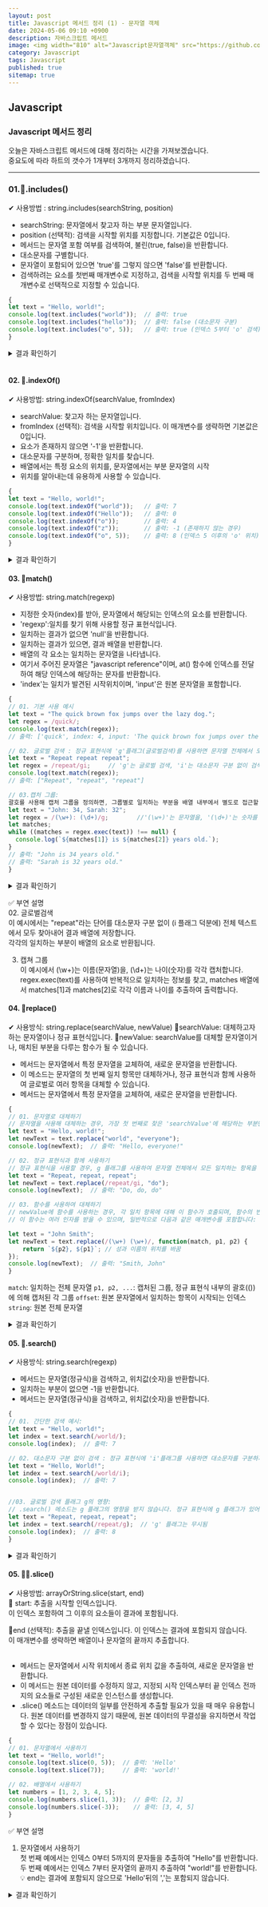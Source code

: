 ```yaml
---
layout: post
title: Javascript 메서드 정리 (1) - 문자열 객체
date: 2024-05-06 09:10 +0900
description: 자바스크립트 메서드 
image: <img width="810" alt="Javascript문자열객체" src="https://github.com/Hyeji1364/Hyeji1364.github.io/assets/161557112/232348a3-88fa-4fe0-9137-4683b40bf600">
category: Javascript
tags: Javascript
published: true
sitemap: true
---
```


## Javascript

### Javascript 메서드 정리
오늘은 자바스크립트 메서드에 대해 정리하는 시간을 가져보겠습니다.<br>
중요도에 따라 하트의 갯수가 1개부터 3개까지 정리하겠습니다.<br>

<hr>

### 01.💛.includes()

✔ 사용방법 : string.includes(searchString, position)

- searchString: 문자열에서 찾고자 하는 부분 문자열입니다.<br>
- position (선택적): 검색을 시작할 위치를 지정합니다. 기본값은 0입니다.<br>
- 메서드는 문자열 포함 여부를 검색하여, 불린(true, false)을 반환합니다.<br>
- 대소문자를 구별합니다.<br>
- 문자열이 포함되어 있으면 'true'를 그렇지 않으면 'false'를 반환합니다.<br>
- 검색하려는 요소를 첫번째 매개변수로 지정하고, 검색을 시작할 위치를 두 번째 매개변수로 선택적으로 지정할 수 있습니다.<br>

````javascript
{
let text = "Hello, world!";
console.log(text.includes("world"));  // 출력: true
console.log(text.includes("hello"));  // 출력: false (대소문자 구분)
console.log(text.includes("o", 5));   // 출력: true (인덱스 5부터 'o' 검색)
}
````

<details>
<summary>결과 확인하기</summary>
<div>
true<br>
false<br>
true<br>
</div>
</details>

<br>

#### 02. 💛.indexOf()
✔ 사용방법: string.indexOf(searchValue, fromIndex)

- searchValue: 찾고자 하는 문자열입니다.
- fromIndex (선택적): 검색을 시작할 위치입니다. 이 매개변수를 생략하면 기본값은 0입니다.
- 요소가 존재하지 않으면 '-1'을 반환합니다.
- 대소문자를 구분하며, 정확한 일치를 찾습니다.
- 배열에서는 특정 요소의 위치를, 문자열에서는 부분 문자열의 시작
- 위치를 알아내는데 유용하게 사용할 수 있습니다.

````javascript
{
let text = "Hello, world!";
console.log(text.indexOf("world"));   // 출력: 7
console.log(text.indexOf("Hello"));   // 출력: 0
console.log(text.indexOf("o"));       // 출력: 4
console.log(text.indexOf("z"));       // 출력: -1 (존재하지 않는 경우)
console.log(text.indexOf("o", 5));    // 출력: 8 (인덱스 5 이후의 'o' 위치)
}
````

<details>
<summary>결과 확인하기</summary>
<div>
7<br>
0<br>
4<br>
-1<br>
8<br>
</div>
</details>

#### 03. 💛match()
✔ 사용방법: string.match(regexp)
- 지정한 숫자(index)를 받아, 문자열에서 해당되는 인덱스의 요소를 반환합니다.
- 'regexp':일치를 찾기 위해 사용할 정규 표현식입니다.
- 일치하는 결과가 없으면 'null'을 반환합니다.
- 일치하는 결과가 있으면, 결과 배열을 반환합니다.
- 배열의 각 요소는 일치하는 문자열을 나타냅니다.
- 여기서 주어진 문자열은 "javascript reference"이며, at() 함수에 인덱스를 전달하여 해당 인덱스에 해당하는 문자를 반환합니다.
- 'index'는 일치가 발견된 시작위치이며, 'input'은 원본 문자열을 포함합니다.

````javascript
{
// 01. 기본 사용 예시
let text = "The quick brown fox jumps over the lazy dog.";
let regex = /quick/;
console.log(text.match(regex));
// 출력: ['quick', index: 4, input: 'The quick brown fox jumps over the lazy dog.', groups: undefined]

// 02. 글로벌 검색 : 정규 표현식에 'g'플래그(글로벌검색)를 사용하면 문자열 전체에서 모든 일치 항목을 찾아 배열로 반환합니다.
let text = "Repeat repeat repeat";
let regex = /repeat/gi;     // 'g'는 글로벌 검색, 'i'는 대소문자 구분 없이 검색
console.log(text.match(regex));
// 출력: ["Repeat", "repeat", "repeat"]

// 03.캡처 그룹:
괄호를 사용해 캡처 그룹을 정의하면, 그룹별로 일치하는 부분을 배열 내부에서 별도로 접근할 수 있습니다.
let text = "John: 34, Sarah: 32";
let regex = /(\w+): (\d+)/g;        //'(\w+)'는 문자열을, '(\d+)'는 숫자를 각각 캡처
let matches;
while ((matches = regex.exec(text)) !== null) {
  console.log(`${matches[1]} is ${matches[2]} years old.`);
}
// 출력: "John is 34 years old."
// 출력: "Sarah is 32 years old."
}
````
<details>
<summary>결과 확인하기</summary>
<div>
['quick', index: 4, input: 'The quick brown fox jumps over the lazy dog.', groups: undefined] <br>
["Repeat", "repeat", "repeat"]<br>
"John is 34 years old."<br>
"Sarah is 32 years old."<br>
</div>
</details>

✅ 부연 설명<br>
02. 글로벌검색 <br>
이 예시에서는 "repeat"라는 단어를 대소문자 구분 없이 (i 플래그 덕분에) 전체 텍스트에서 모두 찾아내어 결과 배열에 저장합니다.<br>
각각의 일치하는 부분이 배열의 요소로 반환됩니다.<br>

03. 캡쳐 그룹<br>
이 예시에서 (\w+)는 이름(문자열)을, (\d+)는 나이(숫자)를 각각 캡처합니다.<br>
regex.exec(text)를 사용하여 반복적으로 일치하는 정보를 찾고, matches 배열에서 matches[1]과 matches[2]로 각각 이름과 나이를 추출하여 출력합니다.<br>



#### 04. 💛replace()
✔ 사용방식: string.replace(searchValue, newValue)
📍searchValue: 대체하고자 하는 문자열이나 정규 표현식입니다.
📍newValue: searchValue를 대체할 문자열이거나, 매치된 부분을 다루는 함수가 될 수 있습니다.

- 메서드는 문자열에서 특정 문자열을 교체하여, 새로운 문자열을 반환합니다.
- 이 메소드는 문자열의 첫 번째 일치 항목만 대체하거나, 정규 표현식과 함께 사용하여 글로벌로 여러 항목을 대체할 수 있습니다.
- 메서드는 문자열에서 특정 문자열을 교체하여, 새로은 문자열을 반환합니다.


````javascript
{
// 01. 문자열로 대체하기
// 문자열을 사용해 대체하는 경우, 가장 첫 번째로 찾은 'searchValue'에 해당하는 부분만 'newValue'로 바뀝니다.
let text = "Hello, world!";
let newText = text.replace("world", "everyone");
console.log(newText);  // 출력: "Hello, everyone!"

// 02. 정규 표현식과 함께 사용하기
// 정규 표현식을 사용할 경우, g 플래그를 사용하여 문자열 전체에서 모든 일치하는 항목을 대체할 수 있습니다.
let text = "Repeat, repeat, repeat";
let newText = text.replace(/repeat/gi, "do");
console.log(newText);  // 출력: "Do, do, do"

// 03. 함수를 사용하여 대체하기
// newValue에 함수를 사용하는 경우, 각 일치 항목에 대해 이 함수가 호출되며, 함수의 반환값으로 해당 항목이 대체됩니다.
// 이 함수는 여러 인자를 받을 수 있으며, 일반적으로 다음과 같은 매개변수를 포함합니다:

let text = "John Smith";
let newText = text.replace(/(\w+) (\w+)/, function(match, p1, p2) {
    return `${p2}, ${p1}`; // 성과 이름의 위치를 바꿈
});
console.log(newText);  // 출력: "Smith, John"
}
````
`match`: 일치하는 전체 문자열
`p1, p2, ...`: 캡처된 그룹, 정규 표현식 내부의 괄호(())에 의해 캡처된 각 그룹
`offset`: 원본 문자열에서 일치하는 항목이 시작되는 인덱스
`string`: 원본 전체 문자열

<details>
<summary>결과 확인하기</summary>
<div>
"Hello, everyone!"<br>
"Do, do, do"<br>
"Smith, John"<br>
</div>
</details>

#### 05. 💛.search()
✔ 사용방식: string.search(regexp)
- 메서드는 문자열(정규식)을 검색하고, 위치값(숫자)을 반환합니다.
- 일치하는 부분이 없으면 -1을 반환합니다.
- 메서드는 문자열(정규식)을 검색하고, 위치값(숫자)을 반환합니다.

````javascript
{
// 01. 간단한 검색 예시: 
let text = "Hello, world!";
let index = text.search(/world/);
console.log(index);  // 출력: 7

// 02. 대소문자 구분 없이 검색 : 정규 표현식에 'i'플래그를 사용하면 대소문자를 구분하지 않고 검색할 수 있습니다.
let text = "Hello, World!";
let index = text.search(/world/i);
console.log(index);  // 출력: 7


//03. 글로벌 검색 플래그 g의 영향:
// .search() 메소드는 g 플래그의 영향을 받지 않습니다. 정규 표현식에 g 플래그가 있어도 첫 번째 일치 항목의 인덱스만 반환합니다.
let text = "Repeat, repeat, repeat";
let index = text.search(/repeat/g);  // 'g' 플래그는 무시됨
console.log(index);  // 출력: 8
}
````

<details>
<summary>결과 확인하기</summary>
<div>
7 7 8
</div>
</details>

#### 05. 💛💛.slice()
✔ 사용방법: arrayOrString.slice(start, end)<br>
📍 start: 추출을 시작할 인덱스입니다.<br>
이 인덱스 포함하여 그 이후의 요소들이 결과에 포함됩니다.<br>

📍end (선택적): 추출을 끝낼 인덱스입니다. 이 인덱스는 결과에 포함되지 않습니다.<br>
이 매개변수를 생략하면 배열이나 문자열의 끝까지 추출합니다.<br>
<br>

- 메서드는 문자열에서 시작 위치에서 종료 위치 값을 추출하여, 새로운 문자열을 반환합니다.
- 이 메서드는 원본 데이터를 수정하지 않고, 지정되 시작 인덱스부터 끝 인덱스 전까지의 요소들로 구성된 새로운 인스턴스를 생성합니다.
- .slice() 메소드는 데이터의 일부를 안전하게 추출할 필요가 있을 때 매우 유용합니다.
원본 데이터를 변경하지 않기 때문에, 원본 데이터의 무결성을 유지하면서 작업할 수 있다는 장점이 있습니다.

````javascript
{
// 01. 문자열에서 사용하기
let text = "Hello, world!";
console.log(text.slice(0, 5));  // 출력: 'Hello'
console.log(text.slice(7));     // 출력: 'world!'

// 02. 배열에서 사용하기
let numbers = [1, 2, 3, 4, 5];
console.log(numbers.slice(1, 3));  // 출력: [2, 3]
console.log(numbers.slice(-3));    // 출력: [3, 4, 5]
}
````
✅ 부연 설명<br>
01. 문자열에서 사용하기 <br>
첫 번째 예에서는 인덱스 0부터 5까지의 문자들을 추출하여 "Hello"를 반환합니다. 두 번째 예에서는 인덱스 7부터 문자열의 끝까지 추출하여 "world!"를 반환합니다.<br>
💡 end는 결과에 포함되지 않으므로 'Hello'뒤의 ','는 포함되지 않습니다.<br>
<details>
<summary>결과 확인하기</summary>
<div>
'Hello'<br>
'world!'<br>
'[2, 3]'<br>
'[3, 4, 5]'<br>
</div>
</details>